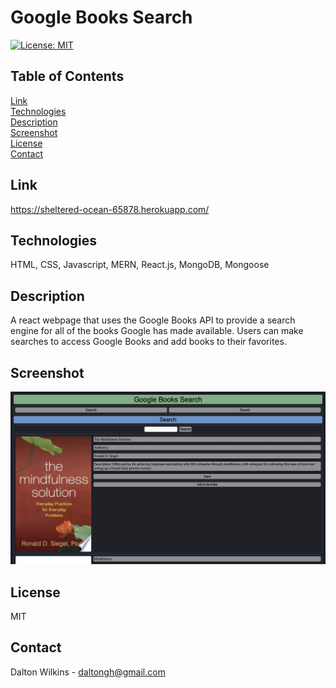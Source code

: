 # Google Books Search

[![License: MIT](https://img.shields.io/badge/License-MIT-blue.svg)](https://opensource.org/licenses/MIT)

## Table of Contents
[Link](#Link)  
[Technologies](#Technologies)  
[Description](#Description)  
[Screenshot](#Screenshot)  
[License](#License)  
[Contact](#Contact)

## Link
https://sheltered-ocean-65878.herokuapp.com/

## Technologies
HTML, CSS, Javascript, MERN, React.js, MongoDB, Mongoose

## Description
A react webpage that uses the Google Books API to provide a search engine for all of the books Google has made available. Users can make searches to access Google Books and add books to their favorites.

## Screenshot
![Screenshot 1](client/src/assets/images/screenshot1.png)

## License
MIT

## Contact
Dalton Wilkins - daltongh@gmail.com
